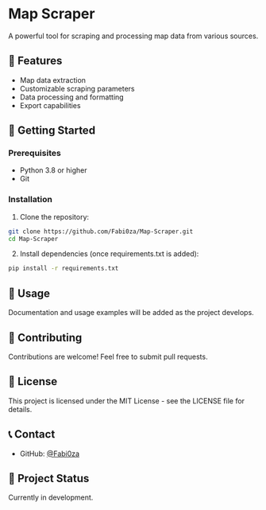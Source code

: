 # Map Scraper

A powerful tool for scraping and processing map data from various sources.

## 🌟 Features

- Map data extraction
- Customizable scraping parameters
- Data processing and formatting
- Export capabilities

## 🚀 Getting Started

### Prerequisites

- Python 3.8 or higher
- Git

### Installation

1. Clone the repository:
```bash
git clone https://github.com/Fabi0za/Map-Scraper.git
cd Map-Scraper
```

2. Install dependencies (once requirements.txt is added):
```bash
pip install -r requirements.txt
```

## 📖 Usage

Documentation and usage examples will be added as the project develops.

## 🤝 Contributing

Contributions are welcome! Feel free to submit pull requests.

## 📝 License

This project is licensed under the MIT License - see the LICENSE file for details.

## 📞 Contact

- GitHub: [@Fabi0za](https://github.com/Fabi0za)

## 🔄 Project Status

Currently in development.